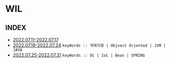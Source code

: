 # WIL

## INDEX

- [2022.07.11-2022.07.17](https://github.com/projectmiluju/WIL/tree/main/20220711~20220717)
- [2022.07.18-2022.07.24](https://github.com/projectmiluju/WIL/tree/main/20220718~20220724) `keyWords :: 객제지향 | Objvect Oriented | JVM | JAVA`
- [2022.07.25-2022.07.31](https://github.com/projectmiluju/WIL/tree/main/20220725~20220731) `keyWords :: DC | IoC | Bean | SPRING`
